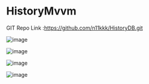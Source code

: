 # HistoryMvvm 
    
GIT Repo Link :https://github.com/n11kkk/HistoryDB.git    

![image](https://user-images.githubusercontent.com/114206934/205424626-fd5cc9f5-7fde-4fca-a0b4-04e83c530afb.png)


![image](https://user-images.githubusercontent.com/114206934/205424634-1fb5fd28-8ce5-4d86-b055-b85e5a95e41e.png)


![image](https://user-images.githubusercontent.com/114206934/205424762-4500ce45-276e-4f7c-8f01-b6544c154c76.png)


![image](https://user-images.githubusercontent.com/114206934/205424770-43b48497-815f-4500-b1e0-d38eb446b6ee.png)
